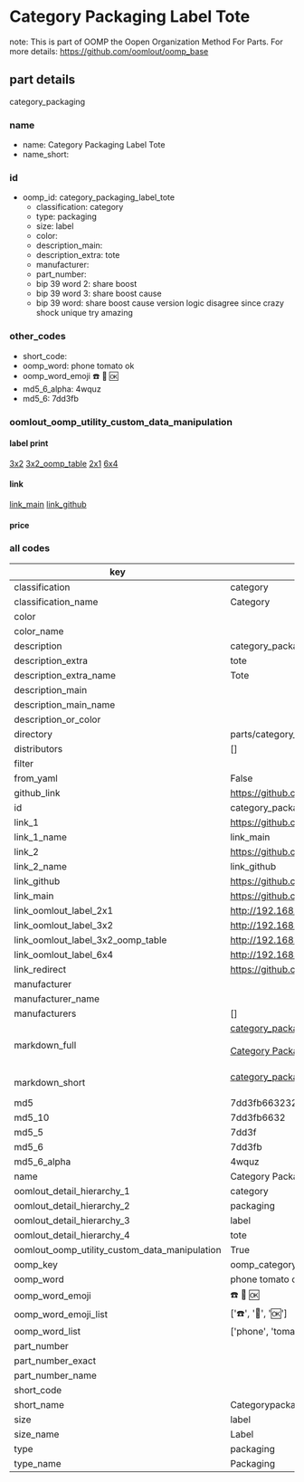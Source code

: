 # Category Packaging Label Tote  

note: This is part of OOMP the Oopen Organization Method For Parts. For more details: https://github.com/oomlout/oomp_base

##  part details
  



category_packaging



### name
* name: Category Packaging Label Tote
* name_short: 
### id
* oomp_id: category_packaging_label_tote
  * classification: category
  * type: packaging
  * size: label
  * color: 
  * description_main: 
  * description_extra: tote
  * manufacturer: 
  * part_number: 
  * bip 39 word 2: share boost
  * bip 39 word 3: share boost cause
  * bip 39 word: share boost cause version logic disagree since crazy shock unique try amazing

### other_codes
* short_code: 
* oomp_word: phone tomato ok
* oomp_word_emoji :phone: :tomato: :ok:
* md5_6_alpha: 4wquz
* md5_6: 7dd3fb






### oomlout_oomp_utility_custom_data_manipulation
#### label print
[3x2](http://192.168.1.245:1112/?label=oomp%204wquz)
[3x2_oomp_table](http://192.168.1.108:1112/?label=oomp%204wquz)
[2x1](http://192.168.1.242:1112/?label=oomp%204wquz)
[6x4](http://192.168.1.55:1112/?label=oomp%204wquz)    

#### link

[link_main](https://github.com/oomlout/oomlout_oomp_version_1_messy/tree/main/parts/category_packaging_label_tote) [link_github](https://github.com/oomlout/oomlout_oomp_version_1_messy/tree/main/parts/category_packaging_label_tote)                             

#### price







### all codes 
| key | value |  
| --- | --- |  
| classification | category |  
| classification_name | Category |  
| color |  |  
| color_name |  |  
| description | category_packaging |  
| description_extra | tote |  
| description_extra_name | Tote |  
| description_main |  |  
| description_main_name |  |  
| description_or_color |   |  
| directory | parts/category_packaging_label_tote |  
| distributors | [] |  
| filter |  |  
| from_yaml | False |  
| github_link | https://github.com/oomlout/oomlout_oomp_part_src/tree/main/parts/category_packaging_label_tote |  
| id | category_packaging_label_tote |  
| link_1 | https://github.com/oomlout/oomlout_oomp_version_1_messy/tree/main/parts/category_packaging_label_tote |  
| link_1_name | link_main |  
| link_2 | https://github.com/oomlout/oomlout_oomp_version_1_messy/tree/main/parts/category_packaging_label_tote |  
| link_2_name | link_github |  
| link_github | https://github.com/oomlout/oomlout_oomp_version_1_messy/tree/main/parts/category_packaging_label_tote |  
| link_main | https://github.com/oomlout/oomlout_oomp_version_1_messy/tree/main/parts/category_packaging_label_tote |  
| link_oomlout_label_2x1 | http://192.168.1.242:1112/?label=oomp%204wquz |  
| link_oomlout_label_3x2 | http://192.168.1.245:1112/?label=oomp%204wquz |  
| link_oomlout_label_3x2_oomp_table | http://192.168.1.108:1112/?label=oomp%204wquz |  
| link_oomlout_label_6x4 | http://192.168.1.55:1112/?label=oomp%204wquz |  
| link_redirect | https://github.com/oomlout/oomlout_oomp_version_1_messy/tree/main/parts/category_packaging_label_tote |  
| manufacturer |  |  
| manufacturer_name |  |  
| manufacturers | [] |  
| markdown_full | [category_packaging_label_tote](none)<br>[](none)<br>[Category Packaging Label Tote](none)<br><br> |  
| markdown_short | [category_packaging_label_tote](none)<br><br> |  
| md5 | 7dd3fb663232d924fb41cf2c49066e29 |  
| md5_10 | 7dd3fb6632 |  
| md5_5 | 7dd3f |  
| md5_6 | 7dd3fb |  
| md5_6_alpha | 4wquz |  
| name | Category Packaging Label Tote |  
| oomlout_detail_hierarchy_1 | category |  
| oomlout_detail_hierarchy_2 | packaging |  
| oomlout_detail_hierarchy_3 | label |  
| oomlout_detail_hierarchy_4 | tote |  
| oomlout_oomp_utility_custom_data_manipulation | True |  
| oomp_key | oomp_category_packaging_label_tote |  
| oomp_word | phone tomato ok |  
| oomp_word_emoji | :phone: :tomato: :ok: |  
| oomp_word_emoji_list | [':phone:', ':tomato:', ':ok:'] |  
| oomp_word_list | ['phone', 'tomato', 'ok'] |  
| part_number |  |  
| part_number_exact |  |  
| part_number_name |  |  
| short_code |  |  
| short_name | Categorypackaging |  
| size | label |  
| size_name | Label |  
| type | packaging |  
| type_name | Packaging |  
